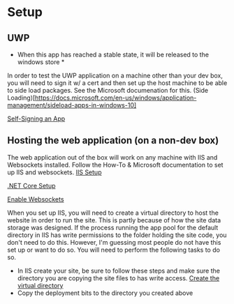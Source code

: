 # Setup

## UWP

* When this app has reached a stable state, it will be released to the windows store *

In order to test the UWP application on a machine other than your dev box, you will need to sign it w/ a cert and then set up the host machine to be able to side load packages.  See the Microsoft documenation for this. 
(Side Loading)[https://docs.microsoft.com/en-us/windows/application-management/sideload-apps-in-windows-10]

[Self-Signing an App](https://docs.microsoft.com/en-us/windows/uwp/packaging/create-certificate-package-signing)

## Hosting the web application (on a non-dev box)

The web application out of the box will work on any machine with IIS and Websockets installed.  Follow the How-To & Microsoft documentation to set up IIS and websockets.
[IIS Setup](https://docs.microsoft.com/en-us/aspnet/core/host-and-deploy/iis/?tabs=aspnetcore2x#iis-configuration) 

[.NET Core Setup](https://docs.microsoft.com/en-us/aspnet/core/host-and-deploy/iis/?tabs=aspnetcore2x#install-the-net-core-windows-server-hosting-bundle)

[Enable Websockets](https://docs.microsoft.com/en-us/iis/configuration/system.webserver/websocket)

When you set up IIS, you will need to create a virtual directory to host the website in order to run the site.  This is partly because of how the site data storage was designed.   If the process running the app pool for the default directory in IIS has write permissions to the folder holding the site code, you don't need to do this.  However, I'm guessing most people do not have this set up or want to do so.  You will need to perform the following tasks to do so. 

+ In IIS create your site, be sure to follow these steps and make sure the directory you are copying the site files to has write access.  [Create the virtual directory](https://docs.microsoft.com/en-us/aspnet/core/host-and-deploy/iis/?tabs=aspnetcore2x#install-web-deploy-when-publishing-with-visual-studio)
+ Copy the deployment bits to the directory you created above
